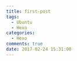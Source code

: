 ```yaml
---
title: first-post
tags:
  - Ubuntu
  - Hexo
categories:
  - Hexo
comments: true
date: 2017-02-24 15:31:00
---
```

